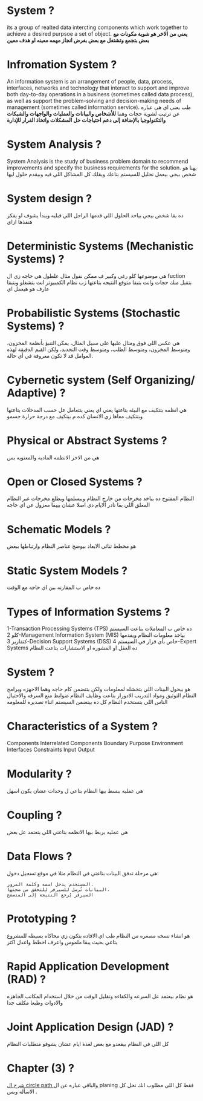 # System ?
its a group of realted data intercting components which work together to achieve a desired purpsoe a set of object.
**يعني من الاخر هو شوية مكونات مع بعض بتجمع وتشتغل مع بعض بغرض انجاز مهمه معينه او هدف معين**
# Infromation System ?
An information system is an arrangement of people, data, process, interfaces, networks and  technology that interact to support and improve both day-to-day operations in a business  (sometimes called data process), as well as support the problem-solving and decision-making  needs of management (sometimes called information service).
طب يعني اي هي عباره عن ترتيب لشوية حجات وهما **للأشخاص والبيانات والعمليات والواجهات والشبكات والتكنولوجيا بالإضافة إلى دعم احتياجات حل المشكلات واتخاذ القرار للإدارة**  
# System Analysis ?
System Analysis is the study of business problem domain to recommend improvements and  specify the business requirements for the solution.
يهنا هو شخص بيجي بيعمل تحليل للسيستم بتاعك ويقلك كل المشاكل اللي فيه وبيقدم حلول ليها 
# System design ?
ده بقا شخص بيجي بياخد الحلول اللي قدمها الراجل اللي قبليه ويبدأ يشوف او يفكر هنفذها ازاي
# Deterministic Systems (Mechanistic Systems) ?
هي موضوعها كلو رغي وكبير ف ممكن نقول مثال علطول هي حاجه زي ال fuction بتقبل منك حجات وانت بتبقا متوقع النتيجه بتاعتها زب نظام الكمبيوتر انت بتشغلو وبتبقا عارف هو هيعمل اي
# Probabilistic Systems (Stochastic Systems) ?
هي عكس اللي فوق ومثال عليها على سبيل المثال، يمكن التنبؤ بأنظمة المخزون، ومتوسط ​​المخزون، ومتوسط ​​الطلب، ومتوسط ​​وقت التجديد، ولكن القيم الدقيقة لهذه العوامل قد لا تكون معروفة في أي حالة.
#  Cybernetic system (Self Organizing/ Adaptive) ?
هي انظمه بتتكيف مع البيئه بتاعتها يعني اي يعني بتتعامل عل حسب المدخلات بتاعتها وبتتكيف معاها زي الانسان كده م بيتكيف مع درجة حرارة جسمو 
# Physical or Abstract Systems ?
هي من الاخر الانظمه الماديه والمعنويه بس
# Open or Closed Systems ?
النظام المفتوح ده بياخد مخرجات من خارج النظام وبيسلمها ويطلع مخرجات غير النظام المغلق اللي بقا نادر الايام دي اصلا عشان بيبقا معزول عن اي حاجه 
# Schematic Models ?
هو مخطط ثنائي الابعاد بيوضح عناصر النظام وارتباطها ببعض 
# Static System Models ?
ده خاص ب المقارنه بين اي حاجه مع الوقت
# Types of Information Systems ?
1-Transaction Processing Systems (TPS)
ده خاص ب المعاملات بتاعت السيستم كلو
2-Management Information System (MIS)
بياخد معلومات النظام ويقدمها كتقارير
3-Decision Support Systems (DSS)
خاص بأي قرار في السيستم
4-Expert Systems
ده العقل او المشوره او الاستشارات بتاعت النظام 
# System ?
هو بيحول البينات اللي بتخشله لمعلومات ولكن بتتضمن كام حاجه وهما الاحهزه وبرامج النظام التوثيق ومواد التدريب الادورار بتاعت وظايف النظام ضوابط منع السرقه والاحتيال الناس اللي بتستخدم النظام كل ده بيتضمن السيستم اثناء تصديره للمعلومه 
# Characteristics of a System ?
Components
Interrelated Components
Boundary
Purpose
Environment
Interfaces
Constraints
Input
Output 
# Modularity ?
هي عمليه ببسط بيها النظام بتاعي ل وحدات عشان يكون اسهل 
# Coupling ?
هي عمليه بربط بيها الانظمه بتاعتي اللي بتعتمد عل بعض 
#  Data Flows ?
هي مرحلة تدفق البينات بتاعتي في النظام مثلا في موقع تسجيل دخول:

    المستخدم يدخل اسمه وكلمة المرور.
    البيانات تُرسل للسيرفر للتحقق من صحتها.
    السيرفر يُرجع النتيجة إلى المتصفح
# Prototyping ?
هو انشاء نسخه مصغره من النظام طب اي الافاده بتكون زي محاكاه بسيطه للمشروع بتاعي بحيث يبقا ملموس واعرف اخطط واعدل اكتر
# Rapid Application Development (RAD) ?
هو نظام بيعتمد عل السرعه والكفاءه وتقليل الوقت من خلال استخدام المكاتب الجاهزه والادوات وطبعا مكلف جدا 
# Joint Application Design (JAD) ?
كل اللي في النظام بيقعدو مع بعض لعدة ايام عشان يشوفو متطلبات النظام 
# Chapter (3) ?
[شرح ال circle path ](https://youtu.be/fAiV6gsLBkw?si=REgMF8yRGJW0p4Mg) 
والباقي عباره عن ال planing فقط 
كل اللي مطلوب انك تحل كل الاسأله وبس .

